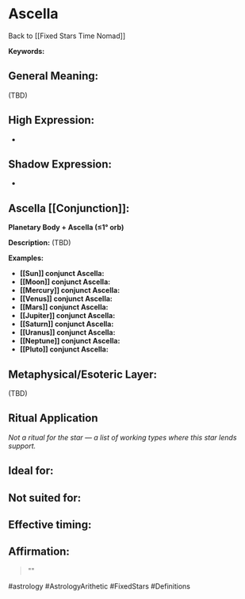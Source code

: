 # Ascella

Back to [[Fixed Stars Time Nomad]]

**Keywords:** 

## General Meaning:
(TBD)

## High Expression:
- 

## Shadow Expression:
- 

## Ascella [[Conjunction]]:

**Planetary Body + Ascella (≤1° orb)**

**Description:**
(TBD)

**Examples:**
- **[[Sun]] conjunct Ascella:** 
- **[[Moon]] conjunct Ascella:** 
- **[[Mercury]] conjunct Ascella:** 
- **[[Venus]] conjunct Ascella:** 
- **[[Mars]] conjunct Ascella:** 
- **[[Jupiter]] conjunct Ascella:** 
- **[[Saturn]] conjunct Ascella:** 
- **[[Uranus]] conjunct Ascella:** 
- **[[Neptune]] conjunct Ascella:** 
- **[[Pluto]] conjunct Ascella:** 

## Metaphysical/Esoteric Layer:
(TBD)

## Ritual Application
*Not a ritual for the star — a list of working types where this star lends support.*

**Ideal for:**
- 
**Not suited for:**
- 
**Effective timing:**
- 

## Affirmation:

> ""

#astrology #AstrologyArithetic #FixedStars #Definitions
